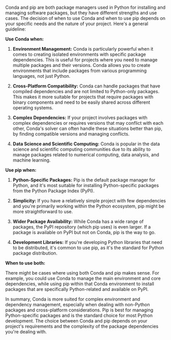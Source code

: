 Conda and pip are both package managers used in Python for installing and managing software packages, but they have different strengths and use cases. The decision of when to use Conda and when to use pip depends on your specific needs and the nature of your project. Here's a general guideline:

**Use Conda when:**

1. **Environment Management:** Conda is particularly powerful when it comes to creating isolated environments with specific package dependencies. This is useful for projects where you need to manage multiple packages and their versions. Conda allows you to create environments that include packages from various programming languages, not just Python.

2. **Cross-Platform Compatibility:** Conda can handle packages that have compiled dependencies and are not limited to Python-only packages. This makes it more suitable for projects that require packages with binary components and need to be easily shared across different operating systems.

3. **Complex Dependencies:** If your project involves packages with complex dependencies or requires versions that may conflict with each other, Conda's solver can often handle these situations better than pip, by finding compatible versions and managing conflicts.

4. **Data Science and Scientific Computing:** Conda is popular in the data science and scientific computing communities due to its ability to manage packages related to numerical computing, data analysis, and machine learning.

**Use pip when:**

1. **Python-Specific Packages:** Pip is the default package manager for Python, and it's most suitable for installing Python-specific packages from the Python Package Index (PyPI).

2. **Simplicity:** If you have a relatively simple project with few dependencies and you're primarily working within the Python ecosystem, pip might be more straightforward to use.

3. **Wider Package Availability:** While Conda has a wide range of packages, the PyPI repository (which pip uses) is even larger. If a package is available on PyPI but not on Conda, pip is the way to go.

4. **Development Libraries:** If you're developing Python libraries that need to be distributed, it's common to use pip, as it's the standard for Python package distribution.

**When to use both:**

There might be cases where using both Conda and pip makes sense. For example, you could use Conda to manage the main environment and core dependencies, while using pip within that Conda environment to install packages that are specifically Python-related and available on PyPI.

In summary, Conda is more suited for complex environment and dependency management, especially when dealing with non-Python packages and cross-platform considerations. Pip is best for managing Python-specific packages and is the standard choice for most Python development. The choice between Conda and pip depends on your project's requirements and the complexity of the package dependencies you're dealing with.
